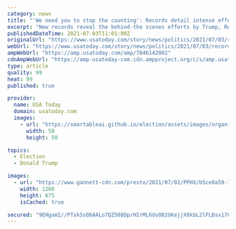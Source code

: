 ```yaml
---
category: news
title: "'We need you to stop the counting': Records detail intense efforts by Trump allies to pressure Maricopa County supervisors"
excerpt: "New records reveal the behind-the scenes efforts by Trump, Rudy Giuliani, and state GOP Chair Kelli Ward to pressure Maricopa County supervisors."
publishedDateTime: 2021-07-03T11:01:00Z
originalUrl: "https://www.usatoday.com/story/news/politics/2021/07/03/records-show-trump-allies-kelli-ward-rudy-giuliani-pressured-county-officials-over-election-results/7846142002/?scrolla=5eb6d68b7fedc32c19ef33b4"
webUrl: "https://www.usatoday.com/story/news/politics/2021/07/03/records-show-trump-allies-kelli-ward-rudy-giuliani-pressured-county-officials-over-election-results/7846142002/?scrolla=5eb6d68b7fedc32c19ef33b4"
ampWebUrl: "https://amp.usatoday.com/amp/7846142002"
cdnAmpWebUrl: "https://amp-usatoday-com.cdn.ampproject.org/c/s/amp.usatoday.com/amp/7846142002"
type: article
quality: 99
heat: 99
published: true

provider:
  name: USA Today
  domain: usatoday.com
  images:
    - url: "https://smartableai.github.io/election/assets/images/organizations/usatoday.com-50x50.jpg"
      width: 50
      height: 50

topics:
  - Election
  - Donald Trump

images:
  - url: "https://www.gannett-cdn.com/presto/2021/07/02/PPHX/b5ce0a59-1524-4572-81df-369ffbbee0f9-Donald_Trump_Kelli_Ward_Rudy_Giuliani.jpg?auto=webp&crop=1849,1040,x0,y102&format=pjpg&width=1200"
    width: 1200
    height: 675
    isCached: true

secured: "9EHgamI//PTskSsQ6AALo7QZ508Dp/HIrML6dvO82GKejjX8kbL2lFLDsx170rJTr4OFAFfWamnBH+oCR5qvdghGBh8+lEMOnck2S8q5+T6SsJBCsWX5E3JmoPzNXIx/1EguxaPZW5A+cTEYIHjRmonnXH6eUwYd0UrvoJkY7qeTuv/FpMu4RJTXgDwGJJtxLZAyJxBvvEeiUBW9jJ+ZL1M0VCt6H9OTp7dn7i902Ie/rNFVAdEF3oSvbO8RffLH9OaTUClYL+q6d0pZDmBfbQQDUKFiHatAkGvVs7aTy1MS2u63DPufalhwJW9xSjh2Y6YMCltZEwDPDI4mPdE3+AejfCXvks0wG90k3CIrr+M=;6kxUAmmAE3LXYxdtjt5b0g=="
---
```


